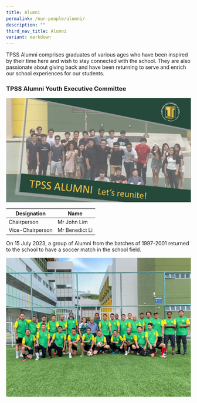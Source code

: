 ```yaml
---
title: Alumni
permalink: /our-people/alumni/
description: ""
third_nav_title: Alumni
variant: markdown
---
```

TPSS Alumni comprises graduates of various ages who have been inspired by their time here and wish to stay connected with the school. They are also passionate about giving back and have been returning to serve and enrich our school experiences for our students.

### TPSS Alumni Youth Executive Committee

![](/images/tpss%20alumni%202023.png)

| Designation | Name |
|---|---|
| Chairperson | Mr John Lim |
| Vice-Chairperson | Mr Benedict Li |

On 15 July 2023, a group of Alumni from the batches of 1997-2001 returned to the school to have a soccer match in the school field.

![](/images/tpss%20alumni%20football.jpeg)